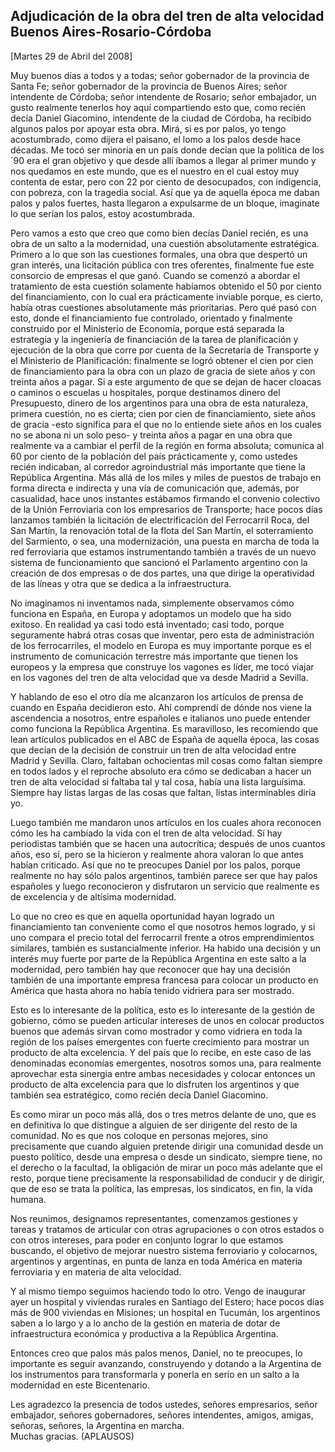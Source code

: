 Adjudicación de la obra del tren de alta velocidad Buenos Aires-Rosario-Córdoba
-------------------------------------------------------------------------------

[Martes 29 de Abril del 2008]

Muy buenos días a todos y a todas; señor gobernador de la provincia de
Santa Fe; señor gobernador de la provincia de Buenos Aires; señor
intendente de Córdoba; señor intendente de Rosario; señor embajador, un
gusto realmente tenerlos hoy aquí compartiendo esto que, como recién
decía Daniel Giacomino, intendente de la ciudad de Córdoba, ha recibido
algunos palos por apoyar esta obra. Mirá, si es por palos, yo tengo
acostumbrado, como dijera el paisano, el lomo a los palos desde hace
décadas. Me tocó ser minoría en un país donde decían que la política de
los ´90 era el gran objetivo y que desde allí íbamos a llegar al primer
mundo y nos quedamos en este mundo, que es el nuestro en el cual estoy
muy contenta de estar, pero con 22 por ciento de desocupados, con
indigencia, con pobreza, con la tragedia social. Así que ya de aquella
época me daban palos y palos fuertes, hasta llegaron a expulsarme de un
bloque, imaginate lo que serían los palos, estoy acostumbrada.

Pero vamos a esto que creo que como bien decías Daniel recién, es una
obra de un salto a la modernidad, una cuestión absolutamente
estratégica. Primero a lo que son las cuestiones formales, una obra que
despertó un gran interés, una licitación pública con tres oferentes,
finalmente fue este consorcio de empresas el que ganó. Cuando se comenzó
a abordar el tratamiento de esta cuestión solamente habíamos obtenido el
50 por ciento del financiamiento, con lo cual era prácticamente inviable
porque, es cierto, había otras cuestiones absolutamente más
prioritarias. Pero qué pasó con esto, donde el financiamiento fue
controlado, orientado y finalmente construido por el Ministerio de
Economía, porque está separada la estrategia y la ingeniería de
financiación de la tarea de planificación y ejecución de la obra que
corre por cuenta de la Secretaría de Transporte y el Ministerio de
Planificación: finalmente se logró obtener el cien por cien de
financiamiento para la obra con un plazo de gracia de siete años y con
treinta años a pagar. Si a este argumento de que se dejan de hacer
cloacas o caminos o escuelas u hospitales, porque destinamos dinero del
Presupuesto, dinero de los argentinos para una obra de esta naturaleza,
primera cuestión, no es cierta; cien por cien de financiamiento, siete
años de gracia -esto significa para el que no lo entiende siete años en
los cuales no se abona ni un solo peso- y treinta años a pagar en una
obra que realmente va a cambiar el perfil de la región en forma
absoluta; comunica al 60 por ciento de la población del país
prácticamente y, como ustedes recién indicaban, al corredor
agroindustrial más importante que tiene la República Argentina. Más allá
de los miles y miles de puestos de trabajo en forma directa e indirecta
y una vía de comunicación que, además, por casualidad, hace unos
instantes estábamos firmando el convenio colectivo de la Unión
Ferroviaria con los empresarios de Transporte; hace pocos días lanzamos
también la licitación de electrificación del Ferrocarril Roca, del San
Martín, la renovación total de la flota del San Martín, el soterramiento
del Sarmiento, o sea, una modernización, una puesta en marcha de toda la
red ferroviaria que estamos instrumentando también a través de un nuevo
sistema de funcionamiento que sancionó el Parlamento argentino con la
creación de dos empresas o de dos partes, una que dirige la operatividad
de las líneas y otra que se dedica a la infraestructura.

No imaginamos ni inventamos nada, simplemente observamos cómo funciona
en España, en Europa y adoptamos un modelo que ha sido exitoso. En
realidad ya casi todo está inventado; casi todo, porque seguramente
habrá otras cosas que inventar, pero esta de administración de los
ferrocarriles, el modelo en Europa es muy importante porque es el
instrumento de comunicación terrestre más importante que tienen los
europeos y la empresa que construye los vagones es líder, me tocó viajar
en los vagones del tren de alta velocidad que va desde Madrid a Sevilla.

Y hablando de eso el otro día me alcanzaron los artículos de prensa de
cuando en España decidieron esto. Ahí comprendí de dónde nos viene la
ascendencia a nosotros, entre españoles e italianos uno puede entender
como funciona la República Argentina. Es maravilloso, les recomiendo que
lean artículos publicados en el ABC de España de aquella época, las
cosas que decían de la decisión de construir un tren de alta velocidad
entre Madrid y Sevilla. Claro, faltaban ochocientas mil cosas como
faltan siempre en todos lados y el reproche absoluto era cómo se
dedicaban a hacer un tren de alta velocidad si faltaba tal y tal cosa,
había una lista larguísima. Siempre hay listas largas de las cosas que
faltan, listas interminables diría yo.

Luego también me mandaron unos artículos en los cuales ahora reconocen
cómo les ha cambiado la vida con el tren de alta velocidad. Sí hay
periodistas también que se hacen una autocrítica; después de unos
cuantos años, eso sí, pero se la hicieron y realmente ahora valoran lo
que antes habían criticado. Así que no te preocupes Daniel por los
palos, porque realmente no hay sólo palos argentinos, también parece ser
que hay palos españoles y luego reconocieron y disfrutaron un servicio
que realmente es de excelencia y de altísima modernidad.

Lo que no creo es que en aquella oportunidad hayan logrado un
financiamiento tan conveniente como el que nosotros hemos logrado, y si
uno compara el precio total del ferrocarril frente a otros
emprendimientos similares, también es sustancialmente inferior. Ha
habido una decisión y un interés muy fuerte por parte de la República
Argentina en este salto a la modernidad, pero también hay que reconocer
que hay una decisión también de una importante empresa francesa para
colocar un producto en América que hasta ahora no había tenido vidriera
para ser mostrado.

Esto es lo interesante de la política, esto es lo interesante de la
gestión de gobierno, cómo se pueden articular intereses de unos en
colocar productos buenos que además sirvan como mostrador y como
vidriera en toda la región de los países emergentes con fuerte
crecimiento para mostrar un producto de alta excelencia. Y del país que
lo recibe, en este caso de las denominadas economías emergentes,
nosotros somos una, para realmente aprovechar esta sinergia entre ambas
necesidades y colocar entonces un producto de alta excelencia para que
lo disfruten los argentinos y que también sea estratégico, como recién
decía Daniel Giacomino.

Es como mirar un poco más allá, dos o tres metros delante de uno, que es
en definitiva lo que distingue a alguien de ser dirigente del resto de
la comunidad. No es que nos coloque en personas mejores, sino
precisamente que cuando alguien pretende dirigir una comunidad desde un
puesto político, desde una empresa o desde un sindicato, siempre tiene,
no el derecho o la facultad, la obligación de mirar un poco más adelante
que el resto, porque tiene precisamente la responsabilidad de conducir y
de dirigir, que de eso se trata la política, las empresas, los
sindicatos, en fin, la vida humana.

Nos reunimos, designamos representantes, comenzamos gestiones y tareas y
tratamos de articular con otras agrupaciones o con otros estados o con
otros intereses, para poder en conjunto lograr lo que estamos buscando,
el objetivo de mejorar nuestro sistema ferroviario y colocarnos,
argentinos y argentinas, en punta de lanza en toda América en materia
ferroviaria y en materia de alta velocidad.

Y al mismo tiempo seguimos haciendo todo lo otro. Vengo de inaugurar
ayer un hospital y viviendas rurales en Santiago del Estero; hace pocos
días más de 900 viviendas en Misiones; un hospital en Tucumán, los
argentinos saben a lo largo y a lo ancho de la gestión en materia de
dotar de infraestructura económica y productiva a la República
Argentina.

Entonces creo que palos más palos menos, Daniel, no te preocupes, lo
importante es seguir avanzando, construyendo y dotando a la Argentina de
los instrumentos para transformarla y ponerla en serio en un salto a la
modernidad en este Bicentenario.

Les agradezco la presencia de todos ustedes, señores empresarios, señor
embajador, señores gobernadores, señores intendentes, amigos, amigas,
señoras, señores, la Argentina en marcha.\
 Muchas gracias. (APLAUSOS)

 

 
